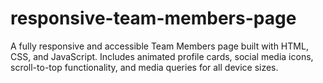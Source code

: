# responsive-team-members-page
A fully responsive and accessible Team Members page built with HTML, CSS, and JavaScript. Includes animated profile cards, social media icons, scroll-to-top functionality, and media queries for all device sizes.
